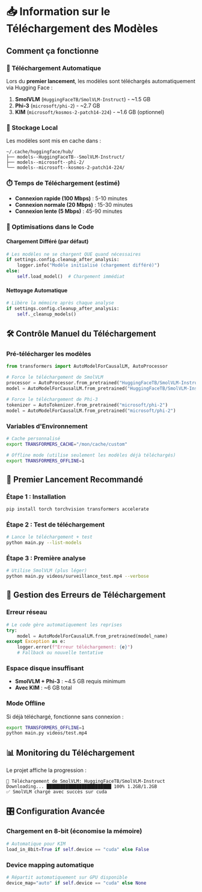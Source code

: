 # 📥 Information sur le Téléchargement des Modèles

## Comment ça fonctionne

### 🔄 Téléchargement Automatique
Lors du **premier lancement**, les modèles sont téléchargés automatiquement via Hugging Face :

1. **SmolVLM** (`HuggingFaceTB/SmolVLM-Instruct`) - ~1.5 GB
2. **Phi-3** (`microsoft/phi-2`) - ~2.7 GB
3. **KIM** (`microsoft/kosmos-2-patch14-224`) - ~1.6 GB (optionnel)

### 📂 Stockage Local
Les modèles sont mis en cache dans :
```
~/.cache/huggingface/hub/
├── models--HuggingFaceTB--SmolVLM-Instruct/
├── models--microsoft--phi-2/
└── models--microsoft--kosmos-2-patch14-224/
```

### ⏱️ Temps de Téléchargement (estimé)
- **Connexion rapide (100 Mbps)** : 5-10 minutes
- **Connexion normale (20 Mbps)** : 15-30 minutes  
- **Connexion lente (5 Mbps)** : 45-90 minutes

### 🚀 Optimisations dans le Code

#### Chargement Différé (par défaut)
```python
# Les modèles ne se chargent QUE quand nécessaires
if settings.config.cleanup_after_analysis:
    logger.info("Modèle initialisé (chargement différé)")
else:
    self.load_model()  # Chargement immédiat
```

#### Nettoyage Automatique
```python
# Libère la mémoire après chaque analyse
if settings.config.cleanup_after_analysis:
    self._cleanup_models()
```

## 🛠️ Contrôle Manuel du Téléchargement

### Pré-télécharger les modèles
```python
from transformers import AutoModelForCausalLM, AutoProcessor

# Force le téléchargement de SmolVLM
processor = AutoProcessor.from_pretrained("HuggingFaceTB/SmolVLM-Instruct")
model = AutoModelForCausalLM.from_pretrained("HuggingFaceTB/SmolVLM-Instruct")

# Force le téléchargement de Phi-3
tokenizer = AutoTokenizer.from_pretrained("microsoft/phi-2")
model = AutoModelForCausalLM.from_pretrained("microsoft/phi-2")
```

### Variables d'Environnement
```bash
# Cache personnalisé
export TRANSFORMERS_CACHE="/mon/cache/custom"

# Offline mode (utilise seulement les modèles déjà téléchargés)
export TRANSFORMERS_OFFLINE=1
```

## 🎯 Premier Lancement Recommandé

### Étape 1 : Installation
```bash
pip install torch torchvision transformers accelerate
```

### Étape 2 : Test de téléchargement
```bash
# Lance le téléchargement + test
python main.py --list-models
```

### Étape 3 : Première analyse
```bash
# Utilise SmolVLM (plus léger)
python main.py videos/surveillance_test.mp4 --verbose
```

## 🔧 Gestion des Erreurs de Téléchargement

### Erreur réseau
```python
# Le code gère automatiquement les reprises
try:
    model = AutoModelForCausalLM.from_pretrained(model_name)
except Exception as e:
    logger.error(f"Erreur téléchargement: {e}")
    # Fallback ou nouvelle tentative
```

### Espace disque insuffisant
- **SmolVLM + Phi-3** : ~4.5 GB requis minimum
- **Avec KIM** : ~6 GB total

### Mode Offline
Si déjà téléchargé, fonctionne sans connexion :
```bash
export TRANSFORMERS_OFFLINE=1
python main.py videos/test.mp4
```

## 📊 Monitoring du Téléchargement

Le projet affiche la progression :
```
🔄 Téléchargement de SmolVLM: HuggingFaceTB/SmolVLM-Instruct
Downloading... ████████████████████████ 100% 1.2GB/1.2GB
✅ SmolVLM chargé avec succès sur cuda
```

## 🎛️ Configuration Avancée

### Chargement en 8-bit (économise la mémoire)
```python
# Automatique pour KIM
load_in_8bit=True if self.device == "cuda" else False
```

### Device mapping automatique
```python
# Répartit automatiquement sur GPU disponible
device_map="auto" if self.device == "cuda" else None
```